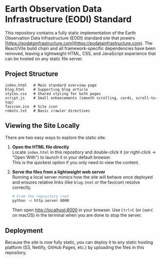 # Earth Observation Data Infrastructure (EODI) Standard

This repository contains a fully static implementation of the Earth Observation Data Infrastructure (EODI) standard site that powers [https://eodatainfrastructure.com](https://eodatainfrastructure.com). The React/Vite build chain and all framework-specific dependencies have been removed, leaving a lightweight HTML, CSS, and JavaScript experience that can be hosted on any static file server.

## Project Structure

```
index.html   # Main standard overview page
blog.html    # Supporting blog article
styles.css   # Shared styling for both pages
script.js    # Small enhancements (smooth scrolling, cards, scroll-to-top)
favicon.ico  # Site icon
robots.txt   # Basic crawler directives
```

## Viewing the Site Locally

There are two easy ways to explore the static site:

1. **Open the HTML file directly**  
   Locate `index.html` in this repository and double-click it (or right-click → "Open With") to launch it in your default browser.  
   This is the quickest option if you only need to view the content.

2. **Serve the files from a lightweight web server**  
   Running a local server mimics how the site will behave once deployed and ensures relative links (like `blog.html` or the favicon) resolve correctly.

   ```sh
   # From the repository root
   python -m http.server 8000
   ```

   Then open [http://localhost:8000](http://localhost:8000) in your browser. Use `Ctrl+C` (or `Cmd+C` on macOS) in the terminal when you are done to stop the server.

## Deployment

Because the site is now fully static, you can deploy it to any static hosting platform (S3, Netlify, GitHub Pages, etc.) by uploading the files in this repository.

